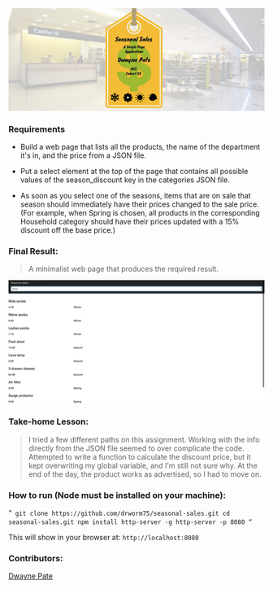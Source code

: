![Title Banner](https://raw.githubusercontent.com/drworm75/seasonal-sales/master/images/seasonal-sales-readme-banner.png) 
### Requirements

* Build a web page that lists all the products, the name of the department it's in, and the price from a JSON file.

* Put a select element at the top of the page that contains all possible values of the season_discount key in the categories JSON file. 

* As soon as you select one of the seasons, items that are on sale that season should immediately have their prices changed to the sale price. (For example, when Spring is chosen, all products in the corresponding Household category should have their prices updated with a 15% discount off the base price.)

### Final Result:
> A minimalist web page that produces the required result. 


![Page Screenshot](https://raw.githubusercontent.com/drworm75/seasonal-sales/master/images/seasonal-sales-screenshot.png)

### Take-home Lesson:

> I tried a few different paths on this assignment.  Working with the info directly from the JSON file seemed to over complicate the code.  Attempted to write a function to calculate the discount price, but it kept overwriting my global variable, and I'm still not sure why.  At the end of the day, the product works as advertised, so I had to move on.


### How to run (Node must be installed on your machine):
“`
git clone https://github.com/drworm75/seasonal-sales.git
cd seasonal-sales.git
npm install http-server -g
http-server -p 8080
“`

This will show in your browser at:
`http://localhost:8080`

### Contributors:
[Dwayne Pate](https://github.com/drworm75)
